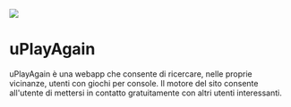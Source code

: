 <image src="https://ci.appveyor.com/api/projects/status/github/pandazzurro/uPlayAgain?branch=master&svg=true"></img>
# uPlayAgain
uPlayAgain è una webapp che consente di ricercare, nelle proprie vicinanze, utenti con giochi per console.
Il motore del sito consente all'utente di mettersi in contatto gratuitamente con altri utenti interessanti.
